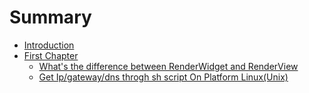 # Summary

* [Introduction](README.md)
* [First Chapter](chapter1.md)
   * [What's the difference between RenderWidget and RenderView](whats_the_difference_between_renderwidget_and_renderview.md)
   * [Get Ip/gateway/dns throgh sh script On Platform Linux(Unix)](get_ipgatewaydns_throgh_sh_script_on_platform_linuxunix.md)

